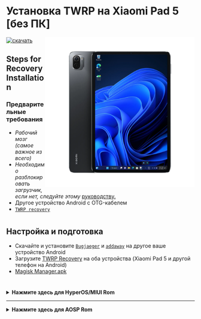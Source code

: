 # Установка TWRP на Xiaomi Pad 5 [без ПК]
<img align="right" src="/guide/nabu.png" width="400" alt="Windows 11 Running On a Xiaomi Pad 5">

[![скачать](https://github.com/Kumar-Jy/Windows-in-PocoF1-Without-PC/assets/20044626/3abc8b52-c5c6-4495-b623-d1312195d639)](https://youtu.be/91ZdM7HfRdc)
## Steps for Recovery Installation 
### Предварительные требования
- _Рабочий мозг (самое важное из всего)_
- _Необходимо разблокировать загрузчик, если нет, следуйте этому_ [руководству.](https://github.com/erdilS/Port-Windows-11-Xiaomi-Pad-5/blob/main/guide/Russian/Re-rooting-ru.md)
- Другое устройство Android с OTG-кабелем
- [`TWRP recovery`](https://github.com/Kumar-Jy/Windows-in-NABU-Without-PC/releases/tag/Modded-TWRP-Recovery)
#

## Настройка и подготовка
- Скачайте и установите [`Bugjaeger`](https://play.google.com/store/apps/details?id=eu.sisik.hackendebug&pcampaignid=web_share) и [`addaway`](https://github.com/AdAway/AdAway/releases/download/v6.1.3/AdAway-6.1.3-20240706.apk) на другое ваше устройство Android
- Загрузите [TWRP Recovery](https://github.com/Kumar-Jy/Windows-in-NABU-Without-PC/releases/tag/Modded-TWRP-Recovery) на оба устройства (Xiaomi Pad 5 и другой телефон на Android)
- [Magisk Manager.apk](https://github.com/topjohnwu/magisk/releases)
#  

<details> <summary><strong>Нажмите здесь для HyperOS/MIUI Rom</strong></summary>
 
### Установка TWRP в HyperOS/MIUI Rom
- Перезагрузите Xiaomi Pad 5 в режим fastboot, удерживая кнопку питания и кнопку уменьшения громкости
- Подключите OTG-кабель к обоим устройствам
- Перейдите в меню **FASTBOOT**
- Нажмите на синюю иконку в правом нижнем углу
- Введите команду fastboot boot и выберите загруженный файл ``twrp.img``, нажав на иконку ``clip`` в правом верхнем углу, затем нажмите ``enter``
- Теперь ваш Xiaomi Pad загрузился в режим восстановления TWRP
- Перейдите в ``Advanced`` - Нажмите ``Install Recovery Ramdisk`` в нижнем списке
- Выберите загруженный **twrp.img** из папки Download
- Проведите для флешинга.
- Установите [Magisk Manager.apk](https://github.com/topjohnwu/magisk/releases)
- Теперь перезагрузитесь и наслаждайтесь!
</details>

-----

<details> <summary><strong>Нажмите здесь для AOSP Rom</strong></summary>

 ### Установка TWRP в AOSP Rom
- Перезагрузите Xiaomi Pad 5 в режим fastboot, удерживая кнопку питания и кнопку уменьшения громкости
- Подключите OTG-кабель к обоим устройствам
- Введите команду ``fastboot set_active other``
- Теперь флешьте ``twrp.img`` командой ``fastboot flash boot`` и выберите загруженный файл ``twrp.img``, нажав на иконку clip в правом верхнем углу, затем нажмите enter
- Теперь перезагрузитесь, и вы окажетесь в режиме восстановления TWRP.
- Чтобы вернуться в ``Android`` из режима восстановления TWRP, обязательно выберите неактивный слот перед перезагрузкой.
- Чтобы загрузиться в TWRP из Android-рома, скачайте и установите приложение для управления загрузкой с [этого](https://github.com/capntrips/BootControl/releases) сайта и выберите неактивный слот.
</details>
